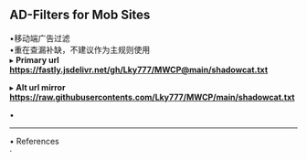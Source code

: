 ##  AD-Filters for Mob Sites  

•移动端广告过滤  
•重在查漏补缺，不建议作为主规则使用  
▸ **Primary url**  
**https://fastly.jsdelivr.net/gh/Lky777/MWCP@main/shadowcat.txt**  

▸ **Alt url mirror**  
**https://raw.githubusercontents.com/Lky777/MWCP/main/shadowcat.txt**   

•   
___
• References  
· 
